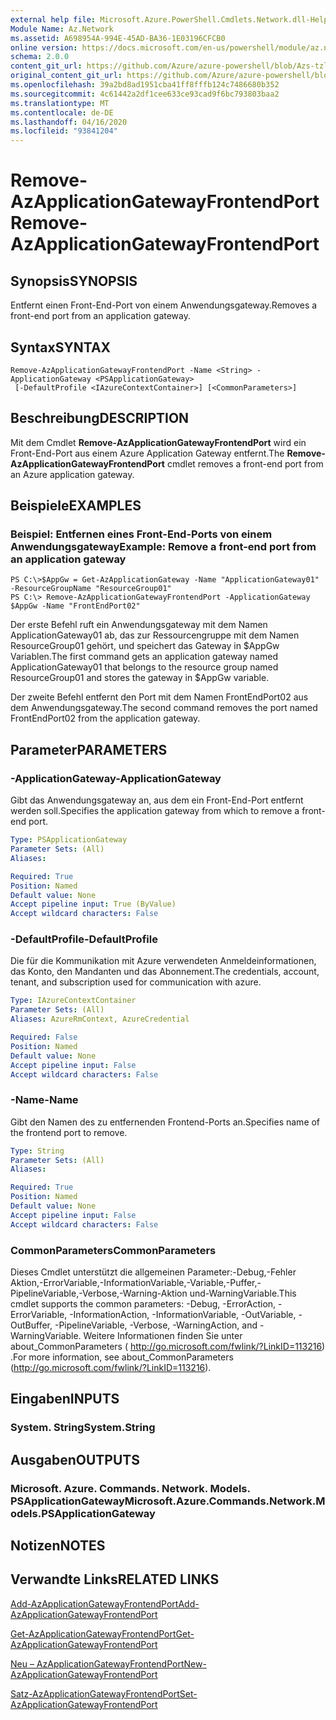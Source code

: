 ```yaml
---
external help file: Microsoft.Azure.PowerShell.Cmdlets.Network.dll-Help.xml
Module Name: Az.Network
ms.assetid: A698954A-994E-45AD-BA36-1E03196CFCB0
online version: https://docs.microsoft.com/en-us/powershell/module/az.network/remove-azapplicationgatewayfrontendport
schema: 2.0.0
content_git_url: https://github.com/Azure/azure-powershell/blob/Azs-tzl/src/Network/Network/help/Remove-AzApplicationGatewayFrontendPort.md
original_content_git_url: https://github.com/Azure/azure-powershell/blob/Azs-tzl/src/Network/Network/help/Remove-AzApplicationGatewayFrontendPort.md
ms.openlocfilehash: 39a2bd8ad1951cba41ff8fffb124c7486680b352
ms.sourcegitcommit: 4c61442a2df1cee633ce93cad9f6bc793803baa2
ms.translationtype: MT
ms.contentlocale: de-DE
ms.lasthandoff: 04/16/2020
ms.locfileid: "93841204"
---
```

# <span data-ttu-id="fa65f-101">Remove-AzApplicationGatewayFrontendPort</span><span class="sxs-lookup"><span data-stu-id="fa65f-101">Remove-AzApplicationGatewayFrontendPort</span></span>

## <span data-ttu-id="fa65f-102">Synopsis</span><span class="sxs-lookup"><span data-stu-id="fa65f-102">SYNOPSIS</span></span>
<span data-ttu-id="fa65f-103">Entfernt einen Front-End-Port von einem Anwendungsgateway.</span><span class="sxs-lookup"><span data-stu-id="fa65f-103">Removes a front-end port from an application gateway.</span></span>

## <span data-ttu-id="fa65f-104">Syntax</span><span class="sxs-lookup"><span data-stu-id="fa65f-104">SYNTAX</span></span>

```
Remove-AzApplicationGatewayFrontendPort -Name <String> -ApplicationGateway <PSApplicationGateway>
 [-DefaultProfile <IAzureContextContainer>] [<CommonParameters>]
```

## <span data-ttu-id="fa65f-105">Beschreibung</span><span class="sxs-lookup"><span data-stu-id="fa65f-105">DESCRIPTION</span></span>
<span data-ttu-id="fa65f-106">Mit dem Cmdlet **Remove-AzApplicationGatewayFrontendPort** wird ein Front-End-Port aus einem Azure Application Gateway entfernt.</span><span class="sxs-lookup"><span data-stu-id="fa65f-106">The **Remove-AzApplicationGatewayFrontendPort** cmdlet removes a front-end port from an Azure application gateway.</span></span>

## <span data-ttu-id="fa65f-107">Beispiele</span><span class="sxs-lookup"><span data-stu-id="fa65f-107">EXAMPLES</span></span>

### <span data-ttu-id="fa65f-108">Beispiel: Entfernen eines Front-End-Ports von einem Anwendungsgateway</span><span class="sxs-lookup"><span data-stu-id="fa65f-108">Example: Remove a front-end port from an application gateway</span></span>
```
PS C:\>$AppGw = Get-AzApplicationGateway -Name "ApplicationGateway01" -ResourceGroupName "ResourceGroup01"
PS C:\> Remove-AzApplicationGatewayFrontendPort -ApplicationGateway $AppGw -Name "FrontEndPort02"
```

<span data-ttu-id="fa65f-109">Der erste Befehl ruft ein Anwendungsgateway mit dem Namen ApplicationGateway01 ab, das zur Ressourcengruppe mit dem Namen ResourceGroup01 gehört, und speichert das Gateway in $AppGw Variablen.</span><span class="sxs-lookup"><span data-stu-id="fa65f-109">The first command gets an application gateway named ApplicationGateway01 that belongs to the resource group named ResourceGroup01 and stores the gateway in $AppGw variable.</span></span>

<span data-ttu-id="fa65f-110">Der zweite Befehl entfernt den Port mit dem Namen FrontEndPort02 aus dem Anwendungsgateway.</span><span class="sxs-lookup"><span data-stu-id="fa65f-110">The second command removes the port named FrontEndPort02 from the application gateway.</span></span>

## <span data-ttu-id="fa65f-111">Parameter</span><span class="sxs-lookup"><span data-stu-id="fa65f-111">PARAMETERS</span></span>

### <span data-ttu-id="fa65f-112">-ApplicationGateway</span><span class="sxs-lookup"><span data-stu-id="fa65f-112">-ApplicationGateway</span></span>
<span data-ttu-id="fa65f-113">Gibt das Anwendungsgateway an, aus dem ein Front-End-Port entfernt werden soll.</span><span class="sxs-lookup"><span data-stu-id="fa65f-113">Specifies the application gateway from which to remove a front-end port.</span></span>

```yaml
Type: PSApplicationGateway
Parameter Sets: (All)
Aliases: 

Required: True
Position: Named
Default value: None
Accept pipeline input: True (ByValue)
Accept wildcard characters: False
```

### <span data-ttu-id="fa65f-114">-DefaultProfile</span><span class="sxs-lookup"><span data-stu-id="fa65f-114">-DefaultProfile</span></span>
<span data-ttu-id="fa65f-115">Die für die Kommunikation mit Azure verwendeten Anmeldeinformationen, das Konto, den Mandanten und das Abonnement.</span><span class="sxs-lookup"><span data-stu-id="fa65f-115">The credentials, account, tenant, and subscription used for communication with azure.</span></span>

```yaml
Type: IAzureContextContainer
Parameter Sets: (All)
Aliases: AzureRmContext, AzureCredential

Required: False
Position: Named
Default value: None
Accept pipeline input: False
Accept wildcard characters: False
```

### <span data-ttu-id="fa65f-116">-Name</span><span class="sxs-lookup"><span data-stu-id="fa65f-116">-Name</span></span>
<span data-ttu-id="fa65f-117">Gibt den Namen des zu entfernenden Frontend-Ports an.</span><span class="sxs-lookup"><span data-stu-id="fa65f-117">Specifies name of the frontend port to remove.</span></span>

```yaml
Type: String
Parameter Sets: (All)
Aliases: 

Required: True
Position: Named
Default value: None
Accept pipeline input: False
Accept wildcard characters: False
```

### <span data-ttu-id="fa65f-118">CommonParameters</span><span class="sxs-lookup"><span data-stu-id="fa65f-118">CommonParameters</span></span>
<span data-ttu-id="fa65f-119">Dieses Cmdlet unterstützt die allgemeinen Parameter:-Debug,-Fehler Aktion,-ErrorVariable,-InformationVariable,-Variable,-Puffer,-PipelineVariable,-Verbose,-Warning-Aktion und-WarningVariable.</span><span class="sxs-lookup"><span data-stu-id="fa65f-119">This cmdlet supports the common parameters: -Debug, -ErrorAction, -ErrorVariable, -InformationAction, -InformationVariable, -OutVariable, -OutBuffer, -PipelineVariable, -Verbose, -WarningAction, and -WarningVariable.</span></span> <span data-ttu-id="fa65f-120">Weitere Informationen finden Sie unter about_CommonParameters ( http://go.microsoft.com/fwlink/?LinkID=113216) .</span><span class="sxs-lookup"><span data-stu-id="fa65f-120">For more information, see about_CommonParameters (http://go.microsoft.com/fwlink/?LinkID=113216).</span></span>

## <span data-ttu-id="fa65f-121">Eingaben</span><span class="sxs-lookup"><span data-stu-id="fa65f-121">INPUTS</span></span>

### <span data-ttu-id="fa65f-122">System. String</span><span class="sxs-lookup"><span data-stu-id="fa65f-122">System.String</span></span>

## <span data-ttu-id="fa65f-123">Ausgaben</span><span class="sxs-lookup"><span data-stu-id="fa65f-123">OUTPUTS</span></span>

### <span data-ttu-id="fa65f-124">Microsoft. Azure. Commands. Network. Models. PSApplicationGateway</span><span class="sxs-lookup"><span data-stu-id="fa65f-124">Microsoft.Azure.Commands.Network.Models.PSApplicationGateway</span></span>

## <span data-ttu-id="fa65f-125">Notizen</span><span class="sxs-lookup"><span data-stu-id="fa65f-125">NOTES</span></span>

## <span data-ttu-id="fa65f-126">Verwandte Links</span><span class="sxs-lookup"><span data-stu-id="fa65f-126">RELATED LINKS</span></span>

[<span data-ttu-id="fa65f-127">Add-AzApplicationGatewayFrontendPort</span><span class="sxs-lookup"><span data-stu-id="fa65f-127">Add-AzApplicationGatewayFrontendPort</span></span>](./Add-AzApplicationGatewayFrontendPort.md)

[<span data-ttu-id="fa65f-128">Get-AzApplicationGatewayFrontendPort</span><span class="sxs-lookup"><span data-stu-id="fa65f-128">Get-AzApplicationGatewayFrontendPort</span></span>](./Get-AzApplicationGatewayFrontendPort.md)

[<span data-ttu-id="fa65f-129">Neu – AzApplicationGatewayFrontendPort</span><span class="sxs-lookup"><span data-stu-id="fa65f-129">New-AzApplicationGatewayFrontendPort</span></span>](./New-AzApplicationGatewayFrontendPort.md)

[<span data-ttu-id="fa65f-130">Satz-AzApplicationGatewayFrontendPort</span><span class="sxs-lookup"><span data-stu-id="fa65f-130">Set-AzApplicationGatewayFrontendPort</span></span>](./Set-AzApplicationGatewayFrontendPort.md)


